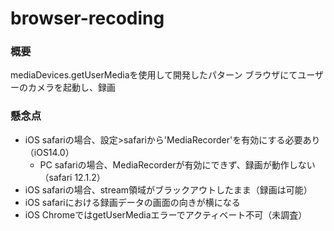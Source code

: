 # browser-recoding
### 概要
mediaDevices.getUserMediaを使用して開発したパターン
ブラウザにてユーザーのカメラを起動し、録画

### 懸念点
- iOS safariの場合、設定>safariから'MediaRecorder'を有効にする必要あり（iOS14.0）
  - PC safariの場合、MediaRecorderが有効にできず、録画が動作しない（safari 12.1.2）
- iOS safariの場合、stream領域がブラックアウトしたまま（録画は可能）
- iOS safariにおける録画データの画面の向きが横になる
- iOS ChromeではgetUserMediaエラーでアクティベート不可（未調査）
